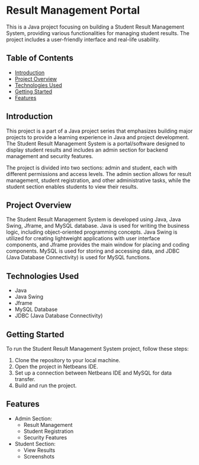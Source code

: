 # Result Management Portal

This is a Java project focusing on building a Student Result Management System, providing 
various functionalities for managing student results. The project includes a user-friendly 
interface and real-life usability.

## Table of Contents
- [Introduction](#Introduction)
- [Project Overview](#ProjectOverview)
- [Technologies Used](#TechnologiesUsed)
- [Getting Started](#GettingStarted)
- [Features](#Features)


## Introduction

This project is a part of a Java project series that emphasizes building major projects to 
provide a learning experience in Java and project development. The Student Result 
Management System is a portal/software designed to display student results and includes an 
admin section for backend management and security features.

The project is divided into two sections: admin and student, each with different permissions and access levels. The admin section allows for result management, student registration, and other administrative tasks, while the student section enables students to view their results.

## Project Overview

The Student Result Management System is developed using Java, Java Swing, Jframe, and MySQL database. Java is used for writing the business logic, including object-oriented programming concepts. Java Swing is utilized for creating lightweight applications with user interface components, and Jframe provides the main window for placing and coding components. MySQL is used for storing and accessing data, and JDBC (Java Database Connectivity) is used for MySQL functions.

## Technologies Used
- Java
- Java Swing
- Jframe
- MySQL Database
- JDBC (Java Database Connectivity)

## Getting Started
To run the Student Result Management System project, follow these steps:
1. Clone the repository to your local machine.
2. Open the project in Netbeans IDE.
3. Set up a connection between Netbeans IDE and MySQL for data transfer.
4. Build and run the project.

## Features
- Admin Section:
  - Result Management
  - Student Registration
  - Security Features
- Student Section:
  - View Results
  - Screenshots




